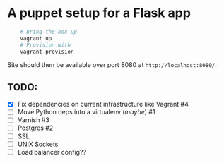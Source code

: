 A puppet setup for a Flask app
==============================================================================

```bash
    # Bring the box up
    vagrant up
    # Provision with
    vagrant provision
```

Site should then be available over port 8080 at `http://localhost:8080/`.

## TODO:

- [x] Fix dependencies on current infrastructure like Vagrant #4
- [ ] Move Python deps into a virtualenv (_maybe_) #1
- [ ] Varnish #3
- [ ] Postgres #2
- [ ] SSL
- [ ] UNIX Sockets 
- [ ] Load balancer config??
